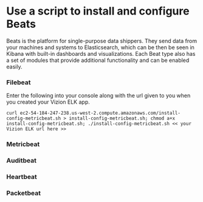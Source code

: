 # Use a script to install and configure Beats
Beats is the platform for single-purpose data shippers. They send data from your machines and systems to Elasticsearch, which can be then be seen in Kibana with built-in dashboards and visualizations. Each Beat type also has a set of modules that provide additional functionality and can be enabled easily.

### Filebeat
Enter the following into your console along with the url given to you when you created your Vizion ELK app.

```curl ec2-54-184-247-238.us-west-2.compute.amazonaws.com/install-config-metricbeat.sh > install-config-metricbeat.sh; chmod a+x install-config-metricbeat.sh; ./install-config-metricbeat.sh << your Vizion ELK url here >>```


### Metricbeat

### Auditbeat

### Heartbeat

### Packetbeat
